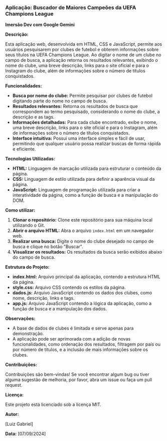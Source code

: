 ### **Aplicação: Buscador de Maiores Campeões da UEFA Champions League**
**Imersão Dev com Google Gemini**

**Descrição:**

Esta aplicação web, desenvolvida em HTML, CSS e JavaScript, permite aos usuários pesquisarem por clubes de futebol e obterem informações sobre seus títulos na UEFA Champions League. Ao digitar o nome de um clube no campo de busca, a aplicação retorna os resultados relevantes, exibindo o nome do clube, uma breve descrição, links para o site oficial e para o Instagram do clube, além de informações sobre o número de títulos conquistados.

**Funcionalidades:**

* **Busca por nome do clube:** Permite pesquisar por clubes de futebol digitando parte do nome no campo de busca.
* **Resultados relevantes:** Retorna os resultados de busca que correspondem ao termo pesquisado, considerando o nome do clube, a descrição e as tags.
* **Informações detalhadas:** Para cada clube encontrado, exibe o nome, uma breve descrição, links para o site oficial e para o Instagram, além de informações sobre o número de títulos conquistados.
* **Interface intuitiva:** Possui uma interface simples e fácil de usar, permitindo que qualquer usuário possa realizar buscas de forma rápida e eficiente.

**Tecnologias Utilizadas:**

* **HTML:** Linguagem de marcação utilizada para estruturar o conteúdo da página.
* **CSS:** Linguagem de estilo utilizada para definir a aparência visual da página.
* **JavaScript:** Linguagem de programação utilizada para criar a interatividade da página, como a função de busca e a manipulação do DOM.

**Como utilizar:**

1. **Clonar o repositório:** Clone este repositório para sua máquina local utilizando o Git.
2. **Abrir o arquivo HTML:** Abra o arquivo `index.html` em um navegador web.
3. **Realizar uma busca:** Digite o nome do clube desejado no campo de busca e clique no botão "Buscar".
4. **Visualizar os resultados:** Os resultados da busca serão exibidos abaixo do campo de busca.

**Estrutura do Projeto:**

* **index.html:** Arquivo principal da aplicação, contendo a estrutura HTML da página.
* **style.css:** Arquivo CSS contendo os estilos da página.
* **dados.js:** Arquivo JavaScript contendo os dados dos clubes, como nome, descrição, links e tags.
* **app.js:** Arquivo JavaScript contendo a lógica da aplicação, como a função de busca e a manipulação dos dados.

**Observações:**

* A base de dados de clubes é limitada e serve apenas para demonstração.
* A aplicação pode ser aprimorada com a adição de novas funcionalidades, como ordenação dos resultados, filtragem por país ou por número de títulos, e a inclusão de mais informações sobre os clubes.

**Contribuições:**

Contribuições são bem-vindas! Se você encontrar algum bug ou tiver alguma sugestão de melhoria, por favor, abra um issue ou faça um pull request.

**Licença:**

Este projeto está licenciado sob a licença MIT.

**Autor:**

[Luiz Gabriel]

**Data:** [07/09/2024]
